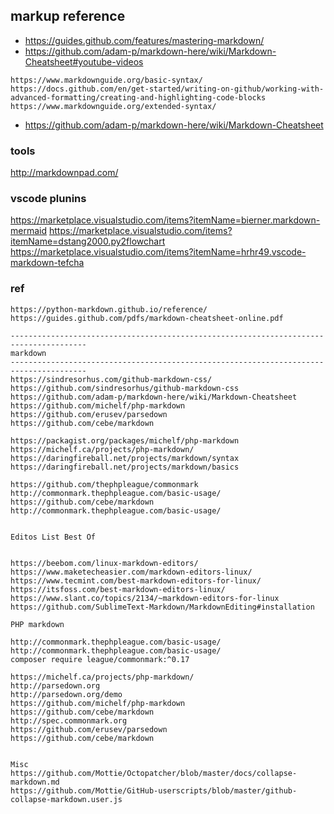 

## markup reference

* https://guides.github.com/features/mastering-markdown/
* https://github.com/adam-p/markdown-here/wiki/Markdown-Cheatsheet#youtube-videos

```
https://www.markdownguide.org/basic-syntax/
https://docs.github.com/en/get-started/writing-on-github/working-with-advanced-formatting/creating-and-highlighting-code-blocks
https://www.markdownguide.org/extended-syntax/
```

* https://github.com/adam-p/markdown-here/wiki/Markdown-Cheatsheet

### tools

http://markdownpad.com/

### vscode plunins

https://marketplace.visualstudio.com/items?itemName=bierner.markdown-mermaid
https://marketplace.visualstudio.com/items?itemName=dstang2000.py2flowchart
https://marketplace.visualstudio.com/items?itemName=hrhr49.vscode-markdown-tefcha

### ref
```
https://python-markdown.github.io/reference/
https://guides.github.com/pdfs/markdown-cheatsheet-online.pdf
```

```
---------------------------------------------------------------------------------------
markdown
---------------------------------------------------------------------------------------
https://sindresorhus.com/github-markdown-css/
https://github.com/sindresorhus/github-markdown-css
https://github.com/adam-p/markdown-here/wiki/Markdown-Cheatsheet
https://github.com/michelf/php-markdown
https://github.com/erusev/parsedown
https://github.com/cebe/markdown

https://packagist.org/packages/michelf/php-markdown
https://michelf.ca/projects/php-markdown/
https://daringfireball.net/projects/markdown/syntax
https://daringfireball.net/projects/markdown/basics

https://github.com/thephpleague/commonmark
http://commonmark.thephpleague.com/basic-usage/
https://github.com/cebe/markdown
http://commonmark.thephpleague.com/basic-usage/
```

```

Editos List Best Of


https://beebom.com/linux-markdown-editors/
https://www.maketecheasier.com/markdown-editors-linux/
https://www.tecmint.com/best-markdown-editors-for-linux/
https://itsfoss.com/best-markdown-editors-linux/
https://www.slant.co/topics/2134/~markdown-editors-for-linux
https://github.com/SublimeText-Markdown/MarkdownEditing#installation
```

```
PHP markdown

http://commonmark.thephpleague.com/basic-usage/
http://commonmark.thephpleague.com/basic-usage/
composer require league/commonmark:^0.17

https://michelf.ca/projects/php-markdown/
http://parsedown.org
http://parsedown.org/demo
https://github.com/michelf/php-markdown
https://github.com/cebe/markdown
http://spec.commonmark.org
https://github.com/erusev/parsedown
https://github.com/cebe/markdown
```

```

Misc
https://github.com/Mottie/Octopatcher/blob/master/docs/collapse-markdown.md
https://github.com/Mottie/GitHub-userscripts/blob/master/github-collapse-markdown.user.js
```